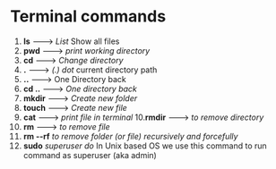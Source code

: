 # Terminal commands

1.  **ls** ---> _List_ Show all files
2.  **pwd** ---> _print working directory_
3.  **cd** ---> _Change directory_
4.  **.** ---> _(.) dot_ current directory path
5.  **..** ---> One Directory back
6.  **cd ..** ---> _One directory back_
7.  **mkdir** ---> _Create new folder_
8.  **touch** ---> _Create new file_
9.  **cat** ---> _print file in terminal_ 
10.**rmdir** ---> _to remove directory_
11. **rm** ---> _to remove file_
12. **rm --rf** _to remove folder (or file) recursively and forcefully_
13. **sudo** _superuser do_ In Unix based OS we use this command to run command as superuser (aka admin)

